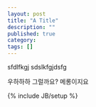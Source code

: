 ```yaml
---
layout: post
title: "A Title"
description: ""
published: true
category: 
tags: []
---
```

sfdlfkgj
sdslkfgjdsfg

우하하하 그럴까요?
메롱이지요

{% include JB/setup %}
